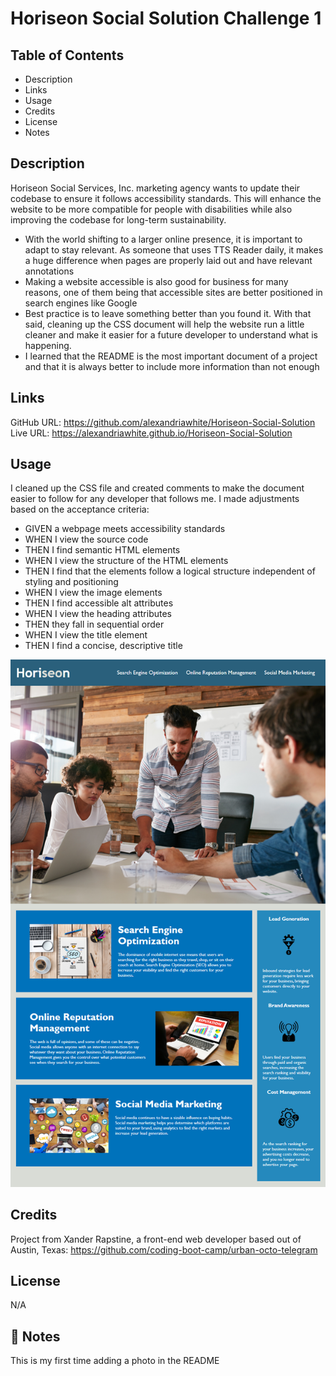 # Horiseon Social Solution Challenge 1
## Table of Contents 
* Description
* Links
* Usage
* Credits
* License
* Notes

## Description

Horiseon Social Services, Inc. marketing agency wants to update their codebase to ensure it follows accessibility standards. This will enhance the website to be more compatible for people with disabilities while also improving the codebase for long-term sustainability. 

- With the world shifting to a larger online presence, it is important to adapt to stay relevant. As someone that uses TTS Reader daily, it makes a huge difference when pages are properly laid out and have relevant annotations   
- Making a website accessible is also good for business for many reasons, one of them being that accessible sites are better positioned in search engines like Google
- Best practice is to leave something better than you found it. With that said, cleaning up the CSS document will help the website run a little cleaner and make it easier for a future developer to understand what is happening. 
- I learned that the README is the most important document of a project and that it is always better to include more information than not enough


## Links

GitHub URL: https://github.com/alexandriawhite/Horiseon-Social-Solution
Live URL: https://alexandriawhite.github.io/Horiseon-Social-Solution


## Usage

I cleaned up the CSS file and created comments to make the document easier to follow for any developer that follows me. I made adjustments based on the acceptance criteria: 

* GIVEN a webpage meets accessibility standards
* WHEN I view the source code
* THEN I find semantic HTML elements
* WHEN I view the structure of the HTML elements
* THEN I find that the elements follow a logical structure independent of styling and positioning
* WHEN I view the image elements
* THEN I find accessible alt attributes
* WHEN I view the heading attributes
* THEN they fall in sequential order
* WHEN I view the title element
* THEN I find a concise, descriptive title

    
![Screenshot of the live webpage](./assets/images/screenshot.png)


## Credits

Project from Xander Rapstine, a front-end web developer based out of Austin, Texas: https://github.com/coding-boot-camp/urban-octo-telegram


## License

N/A

## 📝 Notes
This is my first time adding a photo in the README
